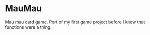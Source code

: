 # MauMau
Mau mau card game. Port of my first game project before I knew that functions were a thing.
